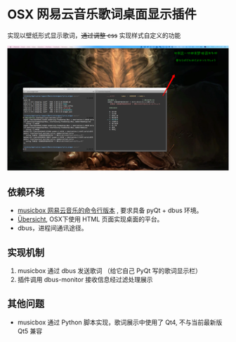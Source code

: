 # OSX  网易云音乐歌词桌面显示插件

实现以壁纸形式显示歌词，~~通过调整 css~~ 实现样式自定义的功能

![display-lyrics](screenshots/display-lyrics.png)

## 依赖环境
- [musicbox 网易云音乐的命令行版本](https://github.com/darknessomi/musicbox) , 要求具备 pyQt + dbus 环境。
- [Übersicht](http://tracesof.net/uebersicht/), OSX下使用 HTML 页面实现桌面的平台。
- dbus，进程间通讯途径。

## 实现机制
1. musicbox 通过 dbus 发送歌词 （给它自己 PyQt 写的歌词显示栏）
2. 插件调用 dbus-monitor 接收信息经过滤处理展示

## 其他问题

- musicbox 通过 Python 脚本实现，歌词展示中使用了 Qt4, 不与当前最新版 Qt5 兼容

  ​
